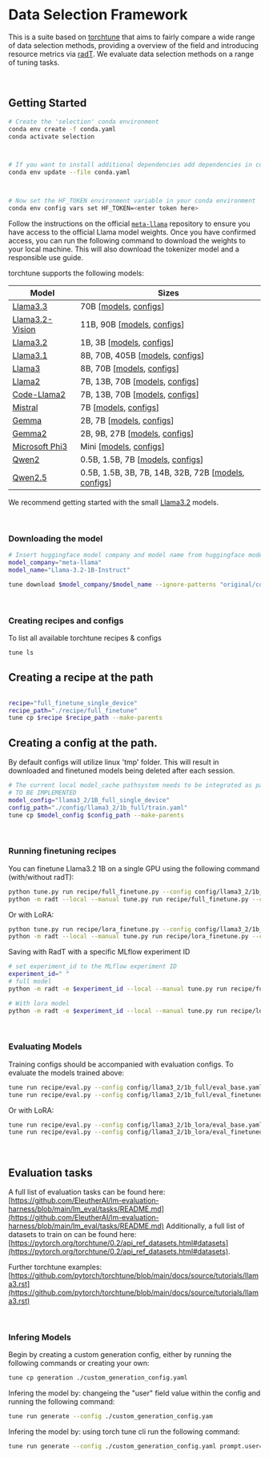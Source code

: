 # Data Selection Framework
This is a suite based on [torchtune](https://github.com/pytorch/torchtune) that aims to fairly compare a wide range of data selection methods, providing a overview of the field and introducing resource metrics via [radT](https://github.com/Resource-Aware-Data-systems-RAD/radt).
We evaluate data selection methods on a range of tuning tasks.

&nbsp;

## Getting Started

```bash
# Create the 'selection' conda environment
conda env create -f conda.yaml
conda activate selection



# If you want to install additional dependencies add dependencies in conda.yaml and run:
conda env update --file conda.yaml



# Now set the HF_TOKEN environment variable in your conda environment
conda env config vars set HF_TOKEN=<enter token here>

```

Follow the instructions on the official [`meta-llama`](https://huggingface.co/meta-llama) repository to ensure you have access to the official Llama model weights. Once you have confirmed access, you can run the following command to download the weights to your local machine. This will also download the tokenizer model and a responsible use guide.


torchtune supports the following models:

| Model                                         | Sizes     |
|-----------------------------------------------|-----------|
| [Llama3.3](https://www.llama.com/docs/model-cards-and-prompt-formats/llama3_3)    | 70B [[models](torchtune/models/llama3_3/_model_builders.py), [configs](recipes/configs/llama3_3/)]        |
| [Llama3.2-Vision](https://www.llama.com/docs/model-cards-and-prompt-formats/llama3_2#-llama-3.2-vision-models-(11b/90b)-)    | 11B, 90B [[models](torchtune/models/llama3_2_vision/_model_builders.py), [configs](recipes/configs/llama3_2_vision/)]        |
| [Llama3.2](https://www.llama.com/docs/model-cards-and-prompt-formats/llama3_2)    | 1B, 3B [[models](torchtune/models/llama3_2/_model_builders.py), [configs](recipes/configs/llama3_2/)]        |
| [Llama3.1](https://llama.meta.com/docs/model-cards-and-prompt-formats/llama3_1)    | 8B, 70B, 405B [[models](torchtune/models/llama3_1/_model_builders.py), [configs](recipes/configs/llama3_1/)]        |
| [Llama3](https://llama.meta.com/llama3)    | 8B, 70B [[models](torchtune/models/llama3/_model_builders.py), [configs](recipes/configs/llama3/)]        |
| [Llama2](https://llama.meta.com/llama2/)   | 7B, 13B, 70B [[models](torchtune/models/llama2/_model_builders.py), [configs](recipes/configs/llama2/)]        |
| [Code-Llama2](https://ai.meta.com/blog/code-llama-large-language-model-coding/)   | 7B, 13B, 70B [[models](torchtune/models/code_llama2/_model_builders.py), [configs](recipes/configs/code_llama2/)] |
| [Mistral](https://huggingface.co/mistralai)   | 7B [[models](torchtune/models/mistral/_model_builders.py), [configs](recipes/configs/mistral/)] |
| [Gemma](https://huggingface.co/collections/google/gemma-release-65d5efbccdbb8c4202ec078b)   | 2B, 7B [[models](torchtune/models/gemma/_model_builders.py), [configs](recipes/configs/gemma/)] |
| [Gemma2](https://huggingface.co/docs/transformers/main/en/model_doc/gemma2)   | 2B, 9B, 27B [[models](torchtune/models/gemma2/_model_builders.py), [configs](recipes/configs/gemma2/)] |
| [Microsoft Phi3](https://huggingface.co/collections/microsoft/phi-3-6626e15e9585a200d2d761e3) | Mini [[models](torchtune/models/phi3/), [configs](recipes/configs/phi3/)]
| [Qwen2](https://qwenlm.github.io/blog/qwen2/) | 0.5B, 1.5B, 7B [[models](torchtune/models/qwen2/), [configs](recipes/configs/qwen2/)]
| [Qwen2.5](https://qwenlm.github.io/blog/qwen2.5/) | 0.5B, 1.5B, 3B, 7B, 14B, 32B, 72B [[models](torchtune/models/qwen2_5/), [configs](recipes/configs/qwen2_5/)]

We recommend getting started with the small [Llama3.2](https://www.llama.com/docs/model-cards-and-prompt-formats/llama3_2) models.

&nbsp;

### Downloading the model  

```bash
# Insert huggingface model company and model name from huggingface model page.
model_company="meta-llama"
model_name="Llama-3.2-1B-Instruct" 

tune download $model_company/$model_name --ignore-patterns "original/consolidated.00.pth" --output-dir ./model_cache/downloaded_models/$model_name
```

&nbsp;

### Creating recipes and configs

To list all available torchtune recipes & configs

```bash
tune ls
```

## Creating a recipe at the path
```bash

recipe="full_finetune_single_device"
recipe_path="./recipe/full_finetune"
tune cp $recipe $recipe_path --make-parents
```

## Creating a config at the path. 
By default configs will utilize linux 'tmp' folder. This will result in downloaded and finetuned models being deleted after each session. 

```bash 
# The current local model_cache pathsystem needs to be integrated as part of the config download pipeline. 
# TO BE IMPLEMENTED
model_config="llama3_2/1B_full_single_device"
config_path="./config/llama3_2/1b_full/train.yaml"
tune cp $model_config $config_path --make-parents
```

&nbsp;

### Running finetuning recipes

You can finetune Llama3.2 1B on a single GPU using the following command (with/without radT):

```bash
python tune.py run recipe/full_finetune.py --config config/llama3_2/1b_full/train.yaml
python -m radt --local --manual tune.py run recipe/full_finetune.py --config config/llama3_2/1b_full/train.yaml
```
 
Or with LoRA:
 
```bash
python tune.py run recipe/lora_finetune.py --config config/llama3_2/1b_lora/train.yaml
python -m radt --local --manual tune.py run recipe/lora_finetune.py --config config/llama3_2/1b_lora/train.yaml
```

Saving with RadT with a specific MLflow experiment ID

```bash
# set experiment_id to the MLflow experiment ID 
experiment_id=" " 
# full model 
python -m radt -e $experiment_id --local --manual tune.py run recipe/full_finetune.py --config config/llama3_2/1b_full/train.yaml
```

```bash
# With lora model
python -m radt -e $experiment_id --local --manual tune.py run recipe/lora_finetune.py --config config/llama3_2/1b_full/train.yaml
```


&nbsp;

### Evaluating Models

Training configs should be accompanied with evaluation configs. To evaluate the models trained above:

```bash
tune run recipe/eval.py --config config/llama3_2/1b_full/eval_base.yaml
tune run recipe/eval.py --config config/llama3_2/1b_full/eval_finetuned.yaml
```

Or with LoRA:

```bash
tune run recipe/eval.py --config config/llama3_2/1b_lora/eval_base.yaml
tune run recipe/eval.py --config config/llama3_2/1b_lora/eval_finetuned.yaml
```

&nbsp;

## Evaluation tasks
A full list of evaluation tasks can be found here: [https://github.com/EleutherAI/lm-evaluation-harness/blob/main/lm_eval/tasks/README.md](https://github.com/EleutherAI/lm-evaluation-harness/blob/main/lm_eval/tasks/README.md)
Additionally, a full list of datasets to train on can be found here: [https://pytorch.org/torchtune/0.2/api_ref_datasets.html#datasets](https://pytorch.org/torchtune/0.2/api_ref_datasets.html#datasets).

Further torchtune examples: [https://github.com/pytorch/torchtune/blob/main/docs/source/tutorials/llama3.rst](https://github.com/pytorch/torchtune/blob/main/docs/source/tutorials/llama3.rst)


&nbsp;

### Infering Models 

Begin by creating a custom generation config, either by running the following commands 
or creating your own: 

``` bash
tune cp generation ./custom_generation_config.yaml 

``` 


Infering the model by: changeing the "user" field value within the config and running the following command:
```bash 
tune run generate --config ./custom_generation_config.yam
```


Infering the model by: using torch tune cli run the following command:
```bash 
tune run generate --config ./custom_generation_config.yaml prompt.user=<Your Prompt Here> 
```
